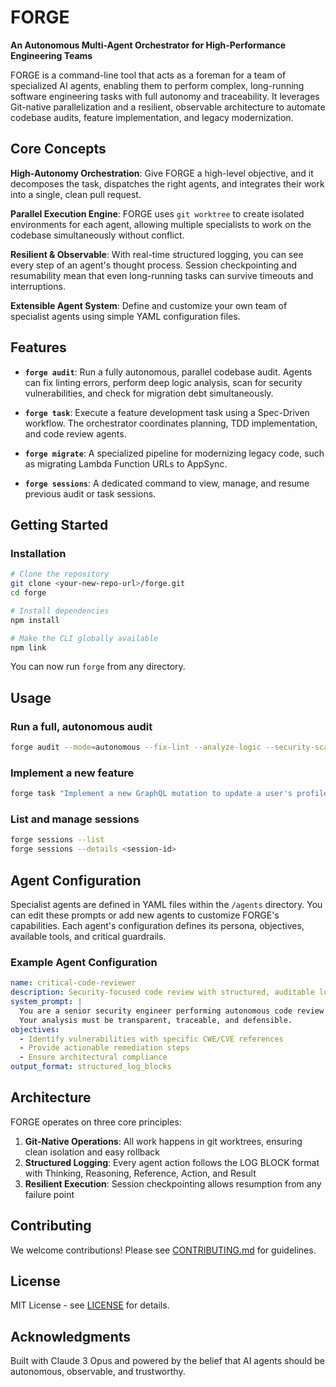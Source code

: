 # FORGE

**An Autonomous Multi-Agent Orchestrator for High-Performance Engineering Teams**

FORGE is a command-line tool that acts as a foreman for a team of specialized AI agents, enabling them to perform complex, long-running software engineering tasks with full autonomy and traceability. It leverages Git-native parallelization and a resilient, observable architecture to automate codebase audits, feature implementation, and legacy modernization.

## Core Concepts

**High-Autonomy Orchestration**: Give FORGE a high-level objective, and it decomposes the task, dispatches the right agents, and integrates their work into a single, clean pull request.

**Parallel Execution Engine**: FORGE uses `git worktree` to create isolated environments for each agent, allowing multiple specialists to work on the codebase simultaneously without conflict.

**Resilient & Observable**: With real-time structured logging, you can see every step of an agent's thought process. Session checkpointing and resumability mean that even long-running tasks can survive timeouts and interruptions.

**Extensible Agent System**: Define and customize your own team of specialist agents using simple YAML configuration files.

## Features

- **`forge audit`**: Run a fully autonomous, parallel codebase audit. Agents can fix linting errors, perform deep logic analysis, scan for security vulnerabilities, and check for migration debt simultaneously.

- **`forge task`**: Execute a feature development task using a Spec-Driven workflow. The orchestrator coordinates planning, TDD implementation, and code review agents.

- **`forge migrate`**: A specialized pipeline for modernizing legacy code, such as migrating Lambda Function URLs to AppSync.

- **`forge sessions`**: A dedicated command to view, manage, and resume previous audit or task sessions.

## Getting Started

### Installation

```bash
# Clone the repository
git clone <your-new-repo-url>/forge.git
cd forge

# Install dependencies
npm install

# Make the CLI globally available
npm link
```

You can now run `forge` from any directory.

## Usage

### Run a full, autonomous audit

```bash
forge audit --mode=autonomous --fix-lint --analyze-logic --security-scan
```

### Implement a new feature

```bash
forge task "Implement a new GraphQL mutation to update a user's profile picture"
```

### List and manage sessions

```bash
forge sessions --list
forge sessions --details <session-id>
```

## Agent Configuration

Specialist agents are defined in YAML files within the `/agents` directory. You can edit these prompts or add new agents to customize FORGE's capabilities. Each agent's configuration defines its persona, objectives, available tools, and critical guardrails.

### Example Agent Configuration

```yaml
name: critical-code-reviewer
description: Security-focused code review with structured, auditable logging
system_prompt: |
  You are a senior security engineer performing autonomous code review.
  Your analysis must be transparent, traceable, and defensible.
objectives:
  - Identify vulnerabilities with specific CWE/CVE references
  - Provide actionable remediation steps
  - Ensure architectural compliance
output_format: structured_log_blocks
```

## Architecture

FORGE operates on three core principles:

1. **Git-Native Operations**: All work happens in git worktrees, ensuring clean isolation and easy rollback
2. **Structured Logging**: Every agent action follows the LOG BLOCK format with Thinking, Reasoning, Reference, Action, and Result
3. **Resilient Execution**: Session checkpointing allows resumption from any failure point

## Contributing

We welcome contributions! Please see [CONTRIBUTING.md](CONTRIBUTING.md) for guidelines.

## License

MIT License - see [LICENSE](LICENSE) for details.

## Acknowledgments

Built with Claude 3 Opus and powered by the belief that AI agents should be autonomous, observable, and trustworthy.
